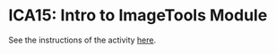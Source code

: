 # ICA15: Intro to ImageTools Module
See the instructions of the activity [here](https://docs.google.com/document/d/1TWPsnGIMgMOmaIJWtG6z7KdJEjqujuscINpw_ACsRTQ/preview).
